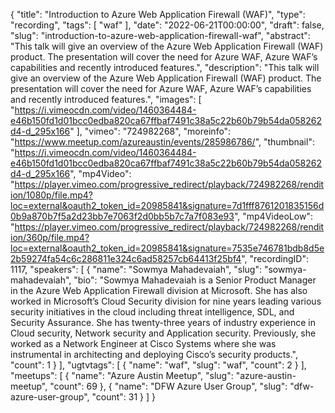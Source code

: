 {
  "title": "Introduction to Azure Web Application Firewall (WAF)",
  "type": "recording",
  "tags": [
    "waf"
  ],
  "date": "2022-06-21T00:00:00",
  "draft": false,
  "slug": "introduction-to-azure-web-application-firewall-waf",
  "abstract": "This talk will give an overview of the Azure Web Application Firewall (WAF) product. The presentation will cover the need for Azure WAF, Azure WAF’s capabilities and recently introduced features.",
  "description": "This talk will give an overview of the Azure Web Application Firewall (WAF) product. The presentation will cover the need for Azure WAF, Azure WAF’s capabilities and recently introduced features.",
  "images": [
    "https://i.vimeocdn.com/video/1460364484-e46b150fd1d01bcc0edba820ca67ffbaf7491c38a5c22b60b79b54da058262d4-d_295x166"
  ],
  "vimeo": "724982268",
  "moreinfo": "https://www.meetup.com/azureaustin/events/285986786/",
  "thumbnail": "https://i.vimeocdn.com/video/1460364484-e46b150fd1d01bcc0edba820ca67ffbaf7491c38a5c22b60b79b54da058262d4-d_295x166",
  "mp4Video": "https://player.vimeo.com/progressive_redirect/playback/724982268/rendition/1080p/file.mp4?loc=external&oauth2_token_id=20985841&signature=7d1fff8761201835156d0b9a870b7f5a2d23bb7e7063f2d0bb5b7c7a7f083e93",
  "mp4VideoLow": "https://player.vimeo.com/progressive_redirect/playback/724982268/rendition/360p/file.mp4?loc=external&oauth2_token_id=20985841&signature=7535e746781bdb8d5e2b59274fa54c6c286811e324c6ad58257cb64413f25bf4",
  "recordingID": 1117,
  "speakers": [
    {
      "name": "Sowmya Mahadevaiah",
      "slug": "sowmya-mahadevaiah",
      "bio": "Sowmya Mahadevaiah is a Senior Product Manager in the Azure Web Application Firewall division at Microsoft. She has also worked in Microsoft’s Cloud Security division for nine years leading various security initiatives in the cloud including threat intelligence, SDL, and Security Assurance. She has twenty-three years of industry experience in Cloud security, Network security and Application security. Previously, she worked as a Network Engineer at Cisco Systems where she was instrumental in architecting and deploying Cisco’s security products.",
      "count": 1
    }
  ],
  "ugtvtags": [
    {
      "name": "waf",
      "slug": "waf",
      "count": 2
    }
  ],
  "meetups": [
    {
      "name": "Azure Austin Meetup",
      "slug": "azure-austin-meetup",
      "count": 69
    },
    {
      "name": "DFW Azure User Group",
      "slug": "dfw-azure-user-group",
      "count": 31
    }
  ]
}